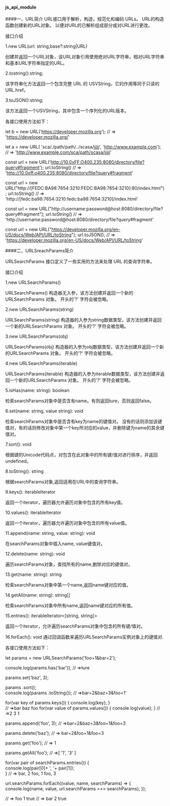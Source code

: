 #### js_api_module
####一、URL简介
URL接口用于解析，构造，规范化和编码 URLs。 URL的构造函数创建新的URL对象。 以便对URL的已解析组成部分或对URL进行更改。

接口介绍

1.new URL(url: string,base?:string|URL)

创建并返回一个URL对象，该URL对象引用使用绝对URL字符串，相对URL字符串和基本URL字符串指定的URL。

2.tostring():string;

该字符串化方法返回一个包含完整 URL 的 USVString。它的作用等同于只读的 URL.href。

3.toJSON():string;

该方法返回一个USVString，其中包含一个序列化的URL版本。

各接口使用方法如下：

let b = new URL('https://developer.mozilla.org');                    // => 'https://developer.mozilla.org/'

let a = new URL( 'sca/./path/path/../scasa/jjjjj', 'http://www.example.com');     
// =>   'http://www.example.com/sca/path/scasa/jjjjj'

const url = new URL('http://10.0xFF.O400.235:8080/directory/file?query#fragment');
url.toString()    // => 'http://10.0xff.o400.235:8080/directory/file?query#fragment'   
   
const url = new URL("http://[FEDC:BA98:7654:3210:FEDC:BA98:7654:3210]:80/index.html");
url.toString()    // => 'http://[fedc:ba98:7654:3210:fedc:ba98:7654:3210]/index.html'

const url = new URL("http://username:password@host:8080/directory/file?query#fragment");
url.toString()    // => 'http://username:password@host:8080/directory/file?query#fragment'

const url = new URL("https://developer.mozilla.org/en-US/docs/Web/API/URL/toString");
url.toJSON();   // =>  'https://developer.mozilla.org/en-US/docs/Web/API/URL/toString'


####二、URLSreachParams简介

URLSearchParams 接口定义了一些实用的方法来处理 URL 的查询字符串。

接口介绍

1.new URLSearchParams()

URLSearchParams() 构造器无入参，该方法创建并返回一个新的URLSearchParams 对象。 开头的'?' 字符会被忽略。

2.new URLSearchParams(string)

URLSearchParams(string) 构造器的入参为string数据类型，该方法创建并返回一个新的URLSearchParams 对象。 开头的'?' 字符会被忽略。

3.new URLSearchParams(obj)

URLSearchParams(obj) 构造器的入参为obj数据类型，该方法创建并返回一个新的URLSearchParams 对象。 开头的'?' 字符会被忽略。

4.new URLSearchParams(iterable)

URLSearchParams(iterable) 构造器的入参为iterable数据类型，该方法创建并返回一个新的URLSearchParams 对象。 开头的'?' 字符会被忽略。

5.isHas(name: string): boolean

检索searchParams对象中是否含有name。有则返回ture，否则返回false。

6.set(name: string, value string): void

检索searchParams对象中是否含有key为name的键值对。
没有的话则添加该键值对，有的话则修改对象中第一个key所对应的value，并删除键为name的其余键值对。

7.sort(): void

根据键的Unicode代码点，对包含在此对象中的所有键/值对进行排序，并返回undefined。

8.toString(): string

根据searchParams对象,返回适用在URL中的查询字符串。

9.keys(): iterableIterator<string>

返回一个iterator，遍历器允许遍历对象中包含的所有key值。

10.values(): iterableIterator<string>

返回一个iterator，遍历器允许遍历对象中包含的所有value值。

11.append(name: string, value: string): void

在searchParams对象中插入name, value键值对。

12.delete(name: string): void

遍历searchParams对象，查找所有的name,删除对应的键值对。

13.get(name: string): string

检索searchParams对象中第一个name,返回name键对应的值。

14.getAll(name: string): string[]

检索searchParams对象中所有name,返回name键对应的所有值。

15.entries(): iterableIterator<[string, string]>

返回一个iterator，允许遍历searchParams对象中包含的所有键/值对。

16.forEach(): void
通过回调函数来遍历URLSearchParams实例对象上的键值对.

各接口使用方法如下：

let params = new URLSearchParams('foo=1&bar=2');

console.log(params.has('bar'));        // =>ture

params.set('baz', 3); 
   
params .sort();   
console.log(params .toString());      // =>bar=2&baz=3&foo=1'  

for(var key of params.keys()) {
  console.log(key);
}     
                                                      // =>bar  baz  foo
for(var value of params.values()) {
  console.log(value);
}                                                     // =>2  3  1

params.append('foo', 3);                // =>bar=2&baz=3&foo=1&foo=3

params.delete('baz');                      // => bar=2&foo=1&foo=3

params.get('foo');                          // => 1

params.getAll('foo');                      // =>[ '1', '3' ]

for(var pair of searchParams.entries()) {                   
   console.log(pair[0]+ ', '+ pair[1]);                    
}                                                   // => bar, 2   foo, 1  foo, 3

url.searchParams.forEach((value, name, searchParams) => {
  console.log(name, value, url.searchParams === searchParams);
});

// => foo 1 true
// => bar 2 true
